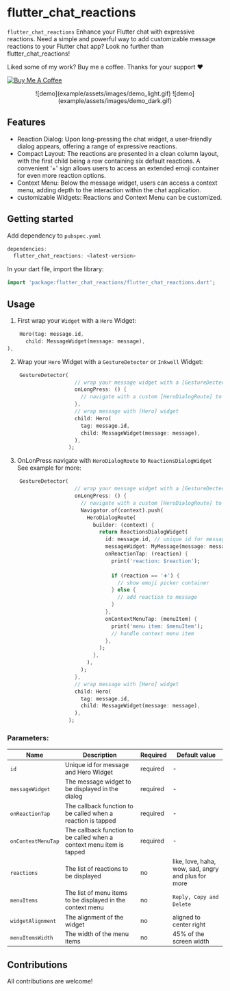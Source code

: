 <!--
This README describes the package. If you publish this package to pub.dev,
this README's contents appear on the landing page for your package.

For information about how to write a good package README, see the guide for
[writing package pages](https://dart.dev/guides/libraries/writing-package-pages).

For general information about developing packages, see the Dart guide for
[creating packages](https://dart.dev/guides/libraries/create-library-packages)
and the Flutter guide for
[developing packages and plugins](https://flutter.dev/developing-packages).
-->

# flutter_chat_reactions

`flutter_chat_reactions` Enhance your Flutter chat with expressive reactions.
Need a simple and powerful way to add customizable message reactions to your Flutter chat app? Look no further than flutter_chat_reactions!

Liked some of my work? Buy me a coffee. Thanks for your support :heart:

<a href="https://www.buymeacoffee.com/raphaelsqu7" target="_blank"><img src="https://cdn.buymeacoffee.com/buttons/v2/default-blue.png" alt="Buy Me A Coffee" height=64></a>


<div align="center">
  ![demo](example/assets/images/demo_light.gif)
  ![demo](example/assets/images/demo_dark.gif)
</div>

## Features

 - Reaction Dialog: Upon long-pressing the chat widget, a user-friendly dialog appears, offering a range of expressive reactions.
 - Compact Layout: The reactions are presented in a clean column layout, with the first child being a row containing six default reactions. A convenient '+' sign allows users to access an extended emoji container for even more reaction options.
 - Context Menu: Below the message widget, users can access a context menu, adding depth to the interaction within the chat application.
 - customizable Widgets: Reactions and Context Menu can be customized.

## Getting started

Add dependency to `pubspec.yaml`

```dart
dependencies:
  flutter_chat_reactions: <latest-version>
```
In your dart file, import the library:

 ```Dart
import 'package:flutter_chat_reactions/flutter_chat_reactions.dart';
 ``` 

## Usage

1. First wrap your `Widget` with a `Hero` Widget:

```dart
    Hero(tag: message.id,
      child: MessageWidget(message: message),
),
```

2. Wrap your `Hero` Widget with a `GestureDetector` or `Inkwell` Widget:

```dart
    GestureDetector(
                      // wrap your message widget with a [GestureDectector] or [InkWell]
                      onLongPress: () {
                        // navigate with a custom [HeroDialogRoute] to [ReactionsDialogWidget]
                      },
                      // wrap message with [Hero] widget
                      child: Hero(
                        tag: message.id,
                        child: MessageWidget(message: message),
                      ),
                    );
```

3. OnLonPress navigate with `HeroDialogRoute` to `ReactionsDialogWidget` See example for more:

```dart
    GestureDetector(
                      // wrap your message widget with a [GestureDectector] or [InkWell]
                      onLongPress: () {
                        // navigate with a custom [HeroDialogRoute] to [ReactionsDialogWidget]
                        Navigator.of(context).push(
                          HeroDialogRoute(
                            builder: (context) {
                              return ReactionsDialogWidget(
                                id: message.id, // unique id for message
                                messageWidget: MyMessage(message: message), // message widget
                                onReactionTap: (reaction) {
                                  print('reaction: $reaction');

                                  if (reaction == '➕') {
                                    // show emoji picker container
                                  } else {
                                    // add reaction to message
                                  }
                                },
                                onContextMenuTap: (menuItem) {
                                  print('menu item: $menuItem');
                                  // handle context menu item
                                },
                              );
                            },
                          ),
                        );
                      },
                      // wrap message with [Hero] widget
                      child: Hero(
                        tag: message.id,
                        child: MessageWidget(message: message),
                      ),
                    );
```
### Parameters:
| Name | Description | Required | Default value |
|----|----|----|----|
|`id`| Unique id for message and Hero Widget | required | - |
|`messageWidget` | The message widget to be displayed in the dialog | required | - |
|`onReactionTap`| The callback function to be called when a reaction is tapped | required | - |
|`onContextMenuTap`| The callback function to be called when a context menu item is tapped | required | - |
|`reactions` | The list of reactions to be displayed | no | like, love, haha, wow, sad, angry and plus for more |
|`menuItems` | The list of menu items to be displayed in the context menu | no | `Reply, Copy and Delete` |
|`widgetAlignment` | The alignment of the widget | no | aligned to center right |
|`menuItemsWidth` | The width of the menu items | no | 45% of the screen width |

## Contributions

   All contributions are welcome!

